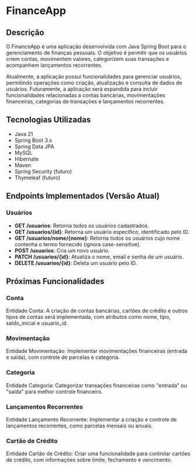 # FinanceApp

## Descrição
O FinanceApp é uma aplicação desenvolvida com Java Spring Boot para o gerenciamento de finanças pessoais. O objetivo é permitir que os usuários criem contas, movimentem valores, categorizem suas transações e acompanhem lançamentos recorrentes.

Atualmente, a aplicação possui funcionalidades para gerenciar usuários, permitindo operações como criação, atualização e consulta de dados de usuários. Futuramente, a aplicação será expandida para incluir funcionalidades relacionadas a contas bancárias, movimentações financeiras, categorias de transações e lançamentos recorrentes.

## Tecnologias Utilizadas
- Java 21
- Spring Boot 3.x
- Spring Data JPA
- MySQL
- Hibernate
- Maven
- Spring Security (futuro)
- Thymeleaf (futuro)

## Endpoints Implementados (Versão Atual)

### Usuários
- **GET /usuarios**: Retorna todos os usuários cadastrados.
- **GET /usuarios/{id}**: Retorna um usuário específico, identificado pelo ID.
- **GET /usuarios/nome/{nome}**: Retorna todos os usuários cujo nome contenha o termo fornecido (ignora case-sensitive).
- **POST /usuarios**: Cria um novo usuário.
- **PATCH /usuarios/{id}**: Atualiza o nome, email e senha de um usuário.
- **DELETE /usuarios/{id}**: Deleta um usuário pelo ID.

## Próximas Funcionalidades

### Conta
Entidade Conta: A criação de contas bancárias, cartões de crédito e outros tipos de contas será implementada, com atributos como nome, tipo, saldo_inicial e usuario_id.

### Movimentação
Entidade Movimentação: Implementar movimentações financeiras (entrada e saída), com controle de parcelas e categoria.

### Categoria
Entidade Categoria: Categorizar transações financeiras como "entrada" ou "saída" para melhor controle financeiro.

### Lançamentos Recorrentes
Entidade Lançamento Recorrente: Implementar a criação e controle de lançamentos recorrentes, como parcelas mensais ou anuais.

### Cartão de Crédito
Entidade Cartão de Crédito: Criar uma funcionalidade para controlar cartões de crédito, com informações sobre limite, fechamento e vencimento.
